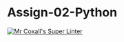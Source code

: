 # Assign-02-Python
[![Mr Coxall's Super Linter](https://github.com/ICS3U-Programming-JoannaK/Assign-02-Python/workflows/Mr%20Coxall's%20Super%20Linter/badge.svg)](https://github.com/ICS3U-Programming-JoannaK/Assign-02-Python/actions/)
